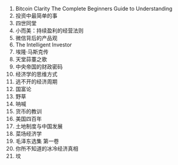 1. Bitcoin Clarity The Complete Beginners Guide to Understanding
2. 投资中最简单的事
3. 四世同堂
4. 小而美：持续盈利的经营法则
5. 微信背后的产品观
6. The Intelligent Investor
7. 埃隆·马斯克传
8. 天堂蒜薹之歌
9. 中央帝国的财政密码
10. 经济学的思维方式
11. 逃不开的经济周期
12. 国富论
13. 野草
14. 呐喊
15. 货币的教训
16. 美国四百年
17. 土地制度与中国发展
18. 菜场经济学
19. 毛泽东选集 第一卷
20. 你所不知道的冰冷经济真相
21. 坟